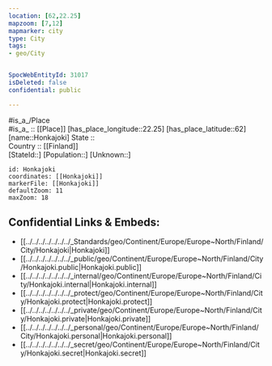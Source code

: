 ```yaml
---
location: [62,22.25] 
mapzoom: [7,12] 
mapmarker: city 
type: City
tags:
- geo/City


SpocWebEntityId: 31017
isDeleted: false
confidential: public

---
```

#is_a_/Place  
#is_a_ :: [[Place]] 
[has_place_longitude::22.25] 
[has_place_latitude::62] 
[name::Honkajoki] 
State ::  
Country :: [[Finland]]  
[StateId::] 
[Population::] 
[Unknown::] 


```leaflet
id: Honkajoki
coordinates: [[Honkajoki]] 
markerFile: [[Honkajoki]] 
defaultZoom: 11 
maxZoom: 18
```


## Confidential Links & Embeds: 
- [[../../../../../../../_Standards/geo/Continent/Europe/Europe~North/Finland/City/Honkajoki|Honkajoki]] 
- [[../../../../../../../_public/geo/Continent/Europe/Europe~North/Finland/City/Honkajoki.public|Honkajoki.public]] 
- [[../../../../../../../_internal/geo/Continent/Europe/Europe~North/Finland/City/Honkajoki.internal|Honkajoki.internal]] 
- [[../../../../../../../_protect/geo/Continent/Europe/Europe~North/Finland/City/Honkajoki.protect|Honkajoki.protect]] 
- [[../../../../../../../_private/geo/Continent/Europe/Europe~North/Finland/City/Honkajoki.private|Honkajoki.private]] 
- [[../../../../../../../_personal/geo/Continent/Europe/Europe~North/Finland/City/Honkajoki.personal|Honkajoki.personal]] 
- [[../../../../../../../_secret/geo/Continent/Europe/Europe~North/Finland/City/Honkajoki.secret|Honkajoki.secret]] 
